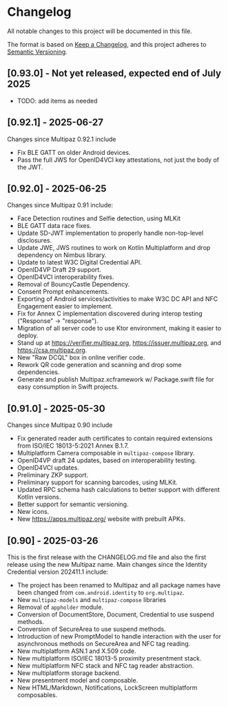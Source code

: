 # Changelog

All notable changes to this project will be documented in this file.

The format is based on [Keep a Changelog](https://keepachangelog.com/en/1.0.0/),
and this project adheres to [Semantic Versioning](https://semver.org/spec/v2.0.0.html).

## [0.93.0] - Not yet released, expected end of July 2025
- TODO: add items as needed

## [0.92.1] - 2025-06-27
Changes since Multipaz 0.92.1 include
- Fix BLE GATT on older Android devices.
- Pass the full JWS for OpenID4VCI key attestations, not just the body of the JWT.

## [0.92.0] - 2025-06-25
Changes since Multipaz 0.91 include:
- Face Detection routines and Selfie detection, using MLKit
- BLE GATT data race fixes.
- Update SD-JWT implementation to properly handle non-top-level disclosures.
- Update JWE, JWS routines to work on Kotlin Multiplatform and drop dependency on Nimbus library.
- Update to latest W3C Digital Credential API.
- OpenID4VP Draft 29 support.
- OpenID4VCI interoperability fixes.
- Removal of BouncyCastle Dependency.
- Consent Prompt enhancements.
- Exporting of Android services/activities to make W3C DC API and NFC Engagement easier to implement.
- Fix for Annex C implementation discovered during interop testing ("Response" -> "response").
- Migration of all server code to use Ktor environment, making it easier to deploy.
- Stand up at https://verifier.multipaz.org, https://issuer.multipaz.org, and https://csa.multipaz.org.
- New "Raw DCQL" box in online verifier code.
- Rework QR code generation and scanning and drop some dependencies.
- Generate and publish Multipaz.xcframework w/ Package.swift file for easy consumption in Swift projects.

## [0.91.0] - 2025-05-30
Changes since Multipaz 0.90 include
- Fix generated reader auth certificates to contain required extensions from 
  ISO/IEC 18013-5:2021 Annex B.1.7.
- Multiplatform Camera composable in `multipaz-compose` library.
- OpenID4VP draft 24 updates, based on interoperability testing.
- OpenID4VCI updates.
- Preliminary ZKP support.
- Preliminary support for scanning barcodes, using MLKit.
- Updated RPC schema hash calculations to better support with different Kotlin versions.
- Better support for semantic versioning.
- New icons.
- New https://apps.multipaz.org/ website with prebuilt APKs.

## [0.90] - 2025-03-26
This is the first release with the CHANGELOG.md file and also the first release using the new
Multipaz name. Main changes since the Identity Credential version 202411.1 include:
- The project has been renamed to Multipaz and all package names have been
  changed from `com.android.identity` to `org.multipaz`.
- New `multipaz-models` and `multipaz-compose` libraries
- Removal of `appholder` module.
- Conversion of DocumentStore, Document, Credential to use suspend methods.
- Conversion of SecureArea to use suspend methods.
- Introduction of new PromptModel to handle interaction with the user for
  asynchronous methods on SecureArea and NFC tag reading.
- New multiplatform ASN.1 and X.509 code.
- New multiplatform ISO/IEC 18013-5 proximity presentment stack.
- New multiplatform NFC stack and NFC tag reader abstraction.
- New multiplatform storage backend.
- New presentment model and composable.
- New HTML/Markdown, Notifications, LockScreen multiplatform composables.
